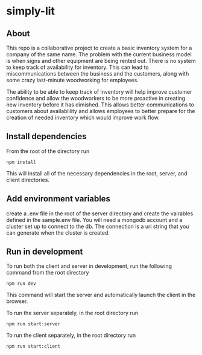 # simply-lit

## About

This repo is a collaborative project to create a basic inventory system for a company of the
same name. The problem with the current business model is when signs and other equipment are
being rented out. There is no system to keep track of availability for inventory. This can
lead to miscommunications between the business and the customers, along with some crazy last-minute
woodworking for employees.

The ability to be able to keep track of inventory will help improve customer confidence and
allow the woodworkers to be more proactive in creating new inventory before it has dimished.
This allows better communications to customers about availablility and allows employees to
better prepare for the creation of needed inventory which would improve work flow.

## Install dependencies

From the root of the directory run

```
npm install
```
This will install all of the necessary dependencies in the root, server, and client directories.
## Add environment variables

create a .env file in the root of the server directory and create the vairables
defined in the sample.env file. You will need a mongodb account and a cluster set up
to connect to the db. The connection is a uri string that you can generate when the cluster
is created.

## Run in development

To run both the client and server in development, run the following command from the
root directory

```
npm run dev
```

This command will start the server and automatically launch the client in the browser.

To run the server separately, in the root directory run

```
npm run start:server
```

To run the client separately, in the root directory run

```
npm run start:client
```